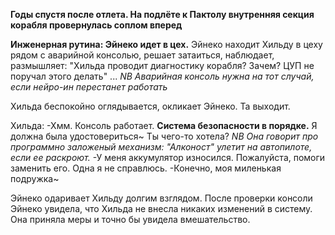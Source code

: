 **Годы спустя после отлета. На подлёте к Пактолу внутренняя секция корабля провернулась соплом вперед**

**Инженерная рутина: Эйнеко идет в цех.**
Эйнеко находит Хильду в цеху рядом с аварийной консолью, решает затаиться, наблюдает, размышляет:
"Хильда проводит диагностику корабля? Зачем? ЦУП не поручал этого делать"
...
*NB Аварийная консоль нужна на тот случай, если нейро-ин перестанет работать*

Хильда беспокойно оглядывается, окликает Эйнеко. Та выходит.

Хильда:
-Хмм. Консоль работает. **Система безопасности в порядке.** Я должна была удостовериться~ Ты чего-то хотела?
*NB Она говорит про программно заложеный механизм: "Алконост" улетит на автопилоте, если ее раскроют.*
-У меня аккумулятор износился. Пожалуйста, помоги заменить его. Одна я не справлюсь.
-Конечно, моя миленькая подружка~
 
 Эйнеко одаривает Хильду долгим взглядом. После проверки консоли Эйнеко увидела, что Хильда не внесла никаких изменений в систему. Она приняла меры и точно бы увидела вмешательство.